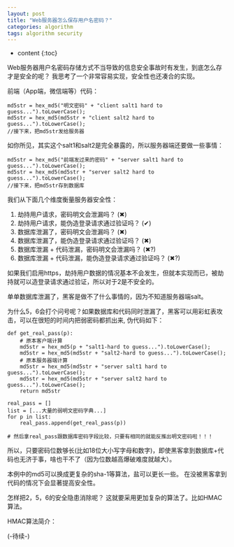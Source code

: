 ```yaml
---
layout: post
title: "Web服务器怎么保存用户名密码？"
categories: algorithm
tags: algorithm security
---
```


* content
{:toc}


Web服务器用户名密码存储方式不当导致的信息安全事故时有发生，到底怎么存才是安全的呢？ 我思考了一个非常容易实现，安全性也还凑合的实现。

前端（App端，微信端等）代码：

	md5str = hex_md5("明文密码" + "client salt1 hard to guess...").toLowerCase();
	md5str = hex_md5(md5str + "client salt2 hard to guess...").toLowerCase();
	//接下来，把md5str发给服务器

<!--more-->

如你所见，其实这个salt1和salt2是完全暴露的，所以服务器端还要做一些事情：

	md5str = hex_md5("前端发过来的密码" + "server salt1 hard to guess...").toLowerCase();
	md5str = hex_md5(md5str + "server salt2 hard to guess...").toLowerCase();
	//接下来，把md5str存到数据库


我们从下面几个维度衡量服务器安全性：

1. 劫持用户请求，密码明文会泄漏吗？  (✖)
2. 劫持用户请求，能伪造登录请求通过验证吗？  (✔)
3. 数据库泄漏了，密码明文会泄漏吗？  (✖)
4. 数据库泄漏了，能伪造登录请求通过验证吗？  (✖)
5. 数据库泄漏 + 代码泄漏，密码明文会泄漏吗？ (✖?)
6. 数据库泄漏 + 代码泄漏，能伪造登录请求通过验证吗？ (✖?)

如果我们启用https，劫持用户数据的情况基本不会发生，但就本实现而已，被劫持就可以造登录请求通过验证，所以对于2是不安全的。

单单数据库泄漏了，黑客是做不了什么事情的，因为不知道服务器端salt。

为什么5，6会打个问号呢？如果数据库和代码同时泄漏了，黑客可以用彩虹表攻击，可以在很短的时间内把弱密码都抓出来, 伪代码如下：
	

	def get_real_pass(p):
		# 原本客户端计算
		md5str = hex_md5(p + "salt1-hard to guess...").toLowerCase();
		md5str = hex_md5(md5str + "salt2-hard to guess...").toLowerCase();
		# 原本服务器端计算
		md5str = hex_md5(md5str + "server salt1 hard to guess...").toLowerCase();
		md5str = hex_md5(md5str + "server salt2 hard to guess...").toLowerCase();
		return md5str

	real_pass = []
	list = [...大量的弱明文密码字典...]
	for p in list:
		real_pass.append(get_real_pass(p))

	# 然后拿real_pass跟数据库密码字段比较，只要有相同的就能反推出明文密码啦！！！

所以，只要密码位数够长(比如18位大小写字母和数字)，即使黑客拿到数据库+代码也无济于事，啥也干不了（因为位数越高爆破难度就越大）。

本例中的md5可以换成更复杂的sha-1等算法，盐可以更长一些。 在没被黑客拿到代码的情况下会显著提高安全性。

怎样把2，5，6的安全隐患消除呢？ 这就要采用更加复杂的算法了。比如HMAC算法。 

HMAC算法简介：

(-待续-)
